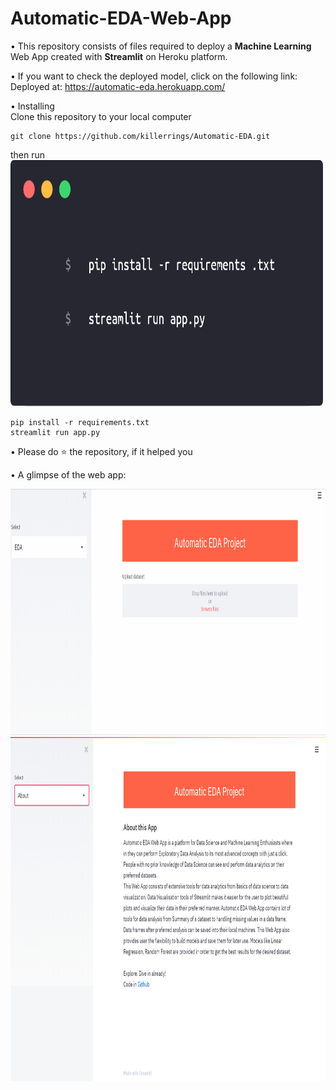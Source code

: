 # Automatic-EDA-Web-App
• This repository consists of files required to deploy a **Machine Learning** Web App created with **Streamlit** on Heroku platform.

• If you want to check the deployed model, click on the following link:<br>
Deployed at: https://automatic-eda.herokuapp.com/

• Installing<br>
Clone this repository to your local computer
```
git clone https://github.com/killerrings/Automatic-EDA.git
```
then run
<img src="/shell.png" width="500" height="394.27"/>
```
pip install -r requirements.txt
streamlit run app.py
```

• Please do ⭐ the repository, if it helped you

• A glimpse of the web app:

<img src="/demo1.gif" width="920" height="394.27"/>
<br>
<img src="/Web App.png" width="920" height="550"/>
